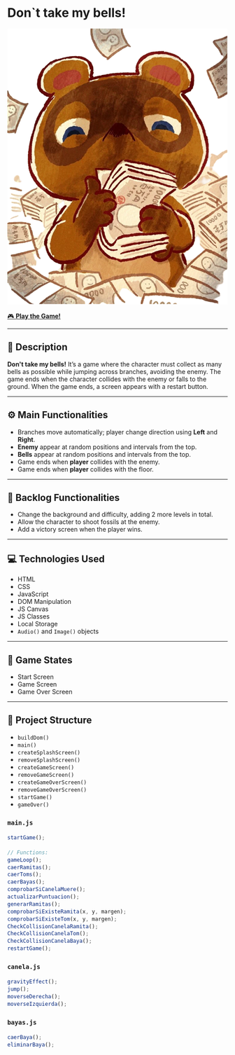 # Don`t take my bells!

![Game Logo](./images/fondo-principal.png)

[🎮 **Play the Game!**](https://albaperez26.github.io/Game-proyect/s)

---

## 📝 Description

**Don't take my bells!** It’s a game where the character must collect as many bells as possible while jumping across branches, avoiding the enemy.
The game ends when the character collides with the enemy or falls to the ground.
When the game ends, a screen appears with a restart button.

---

## ⚙️ Main Functionalities

- Branches move automatically; player change direction using **Left** and **Right**.
- **Enemy** appear at random positions and intervals from the top.
- **Bells** appear at random positions and intervals from the top.
- Game ends when **player** collides with the enemy.
- Game ends when **player** collides with the floor.

---

## 📌 Backlog Functionalities

- Change the background and difficulty, adding 2 more levels in total.
- Allow the character to shoot fossils at the enemy.
- Add a victory screen when the player wins.

---

## 💻 Technologies Used

- HTML
- CSS
- JavaScript
- DOM Manipulation
- JS Canvas
- JS Classes
- Local Storage
- `Audio()` and `Image()` objects

---

## 🧭 Game States

- Start Screen
- Game Screen
- Game Over Screen

---

## 📁 Project Structure

- `buildDom()`
- `main()`
- `createSplashScreen()`
- `removeSplashScreen()`
- `createGameScreen()`
- `removeGameScreen()`
- `createGameOverScreen()`
- `removeGameOverScreen()`
- `startGame()`
- `gameOver()`

### `main.js`

```js
startGame();

// Functions:
gameLoop();
caerRamitas();
caerToms();
caerBayas();
comprobarSiCanelaMuere();
actualizarPuntuacion();
generarRamitas();
comprobarSiExisteRamita(x, y, margen);
comprobarSiExisteTom(x, y, margen);
CheckCollisionCanelaRamita();
CheckCollisionCanelaTom();
CheckCollisionCanelaBaya();
restartGame();
```

### `canela.js`

```js
gravityEffect();
jump();
moverseDerecha();
moverseIzquierda();
```

### `bayas.js`

```js
caerBaya();
eliminarBaya();
```
